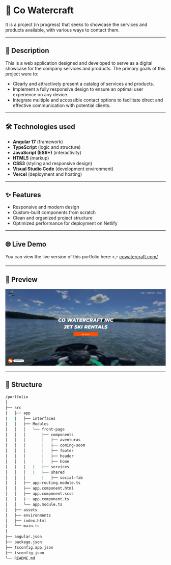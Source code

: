 
# 💼 Co Watercraft

It is a project (in progress) that seeks to showcase the services and products available, with various ways to contact them.

---

## 📌 Description
This is a web application designed and developed to serve as a digital showcase for the company services and products.
The primary goals of this project were to:
- Clearly and attractively present a catalog of services and products.
- Implement a fully responsive design to ensure an optimal user experience on any device.
- Integrate multiple and accessible contact options to facilitate direct and effective communication with potential clients.

---

## 🛠 Technologies used
- **Angular 17** (framework)  
- **TypeScript** (logic and structure)  
- **JavaScript (ES6+)** (interactivity)  
- **HTML5** (markup)  
- **CSS3** (styling and responsive design)  
- **Visual Studio Code** (development environment)  
- **Vercel** (deployment and hosting)  

---

## ✨ Features
- Responsive and modern design  
- Custom-built components from scratch  
- Clean and organized project structure  
- Optimized performance for deployment on Netlify  

---

## 🌐 Live Demo
You can view the live version of this portfolio here:
👉 [cowatercraft.com/](https://www.cowatercraft.com/)

---

## 📸 Preview
![Co Watercraft Screenshot](src/assets/Co-Watercraft.webp)

---

## 📁 Structure
```bash
/portfolio
│
├── src
│   ├── app
|   |   ├── interfaces
│   │   ├── Modules
│   │   │   └── front-page
│   │   │       ├── components
│   │   │       │   ├── aventuras
│   │   │       │   ├── coming-soom
│   │   │       │   ├── footer
│   │   │       │   ├── header
│   │   │       │   ├── home
│   │   |   |   ├── services
│   │   │   |   ├── shared
│   │   │       |   ├── social-fab
│   │   ├── app-routing.module.ts
│   │   ├── app.component.html
│   │   ├── app.component.scss
│   │   ├── app.component.ts
│   │   └── app.module.ts
│   ├── assets
│   ├── environments
│   ├── index.html
│   └── main.ts
│
├── angular.json
├── package.json
├── tsconfig.app.json
├── tsconfig.json
└── README.md
```
